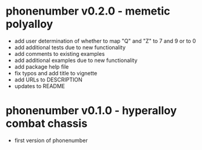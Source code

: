 # phonenumber v0.2.0 - memetic polyalloy

- add user determination of whether to map "Q" and "Z" to 7 and 9 or to 0
- add additional tests due to new functionality
- add comments to existing examples
- add additional examples due to new functionality
- add package help file
- fix typos and add title to vignette
- add URLs to DESCRIPTION
- updates to README

# phonenumber v0.1.0 - hyperalloy combat chassis

- first version of phonenumber
